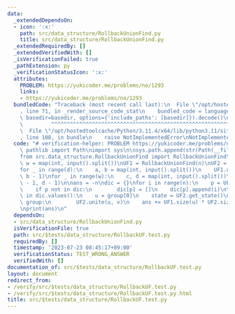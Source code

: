 ```yaml
---
data:
  _extendedDependsOn:
  - icon: ':x:'
    path: src/data_structure/RollbackUnionFind.py
    title: src/data_structure/RollbackUnionFind.py
  _extendedRequiredBy: []
  _extendedVerifiedWith: []
  _isVerificationFailed: true
  _pathExtension: py
  _verificationStatusIcon: ':x:'
  attributes:
    PROBLEM: https://yukicoder.me/problems/no/1293
    links:
    - https://yukicoder.me/problems/no/1293
  bundledCode: "Traceback (most recent call last):\n  File \"/opt/hostedtoolcache/Python/3.11.4/x64/lib/python3.11/site-packages/onlinejudge_verify/documentation/build.py\"\
    , line 71, in _render_source_code_stat\n    bundled_code = language.bundle(stat.path,\
    \ basedir=basedir, options={'include_paths': [basedir]}).decode()\n          \
    \         ^^^^^^^^^^^^^^^^^^^^^^^^^^^^^^^^^^^^^^^^^^^^^^^^^^^^^^^^^^^^^^^^^^^^^^^^^^^^^^^^^\n\
    \  File \"/opt/hostedtoolcache/Python/3.11.4/x64/lib/python3.11/site-packages/onlinejudge_verify/languages/python.py\"\
    , line 108, in bundle\n    raise NotImplementedError\nNotImplementedError\n"
  code: "# verification-helper: PROBLEM https://yukicoder.me/problems/no/1293\nfrom\
    \ pathlib import Path\nimport sys\n\nsys.path.append(str(Path(__file__).resolve().parent.parent.parent.parent))\n\
    from src.data_structure.RollbackUnionFind import RollbackUnionFind\n\n\nn, d,\
    \ w = map(int, input().split())\nUF1 = RollbackUnionFind(n)\nUF2 = RollbackUnionFind(n)\n\
    for _ in range(d):\n    a, b = map(int, input().split())\n    UF1.unite(a - 1,\
    \ b - 1)\nfor _ in range(w):\n    c, d = map(int, input().split())\n    UF2.unite(c\
    \ - 1, d - 1)\n\nans = -n\ndic = {}\nfor i in range(n):\n    p = UF1.find(i)\n\
    \    if p not in dic:\n        dic[p] = []\n    dic[p].append(i)\n\nfor group\
    \ in dic.values():\n    u = group[0]\n    state = UF2.get_state()\n    for v in\
    \ group:\n        UF2.unite(u, v)\n    ans += UF1.size(u) * UF2.size(u)\n    UF2.rollback(state)\n\
    \nprint(ans)\n"
  dependsOn:
  - src/data_structure/RollbackUnionFind.py
  isVerificationFile: true
  path: src/$tests/data_structure/RollbackUF.test.py
  requiredBy: []
  timestamp: '2023-07-23 08:45:17+09:00'
  verificationStatus: TEST_WRONG_ANSWER
  verifiedWith: []
documentation_of: src/$tests/data_structure/RollbackUF.test.py
layout: document
redirect_from:
- /verify/src/$tests/data_structure/RollbackUF.test.py
- /verify/src/$tests/data_structure/RollbackUF.test.py.html
title: src/$tests/data_structure/RollbackUF.test.py
---
```

